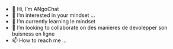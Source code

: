 - 👋 Hi, I’m ANgoChat
- 👀 I’m interested in your mindset ...
- 🌱 I’m currently learning le mindset
- 💞️ I’m looking to collaborate on des manieres de devolepper son buisness en ligne 
- 📫 How to reach me ...

<!---
rngo-21/rngo-21 is a ✨ special ✨ repository because its `README.md` (this file) appears on your GitHub profile.
You can click the Preview link to take a look at your changes.
--->
